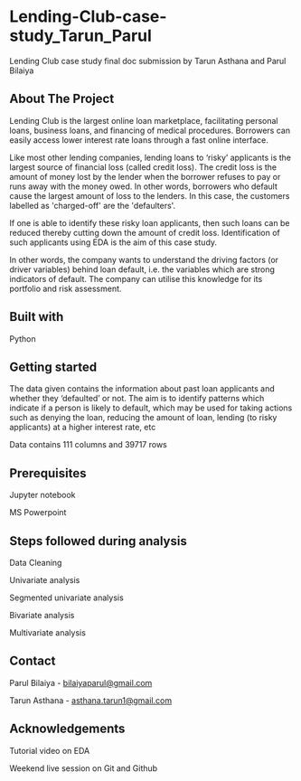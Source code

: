 # Lending-Club-case-study_Tarun_Parul
Lending Club case study final doc submission by Tarun Asthana and Parul Bilaiya

## About The Project

Lending Club  is the largest online loan marketplace, facilitating personal loans, business loans, and financing of medical procedures. Borrowers can easily access lower interest rate loans through a fast online interface. 

Like most other lending companies, lending loans to ‘risky’ applicants is the largest source of financial loss (called credit loss). The credit loss is the amount of money lost by the lender when the borrower refuses to pay or runs away with the money owed. In other words, borrowers who default cause the largest amount of loss to the lenders. In this case, the customers labelled as 'charged-off' are the 'defaulters'.

If one is able to identify these risky loan applicants, then such loans can be reduced thereby cutting down the amount of credit loss. Identification of such applicants using EDA is the aim of this case study.

In other words, the company wants to understand the driving factors (or driver variables) behind loan default, i.e. the variables which are strong indicators of default. The company can utilise this knowledge for its portfolio and risk assessment.

## Built with
Python

## Getting started

The data given contains the information about past loan applicants and whether they ‘defaulted’ or not. The aim is to identify patterns which indicate if a person is likely to default, which may be used for taking actions such as denying the loan, reducing the amount of loan, lending (to risky applicants) at a higher interest rate, etc

Data contains 111 columns and 39717 rows

## Prerequisites

Jupyter notebook

MS Powerpoint

## Steps followed during analysis
Data Cleaning

Univariate analysis

Segmented univariate analysis

Bivariate analysis

Multivariate analysis

## Contact

Parul Bilaiya - bilaiyaparul@gmail.com

Tarun Asthana - asthana.tarun1@gmail.com

## Acknowledgements
Tutorial video on EDA 

Weekend live session on Git and Github

